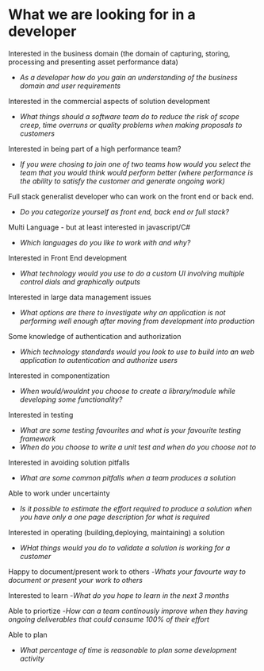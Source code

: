 # What we are looking for in a developer

Interested in the business domain (the domain of capturing, storing, processing and presenting asset performance data)
- *As a developer how do you gain an understanding of the business domain and user requirements*

Interested in the commercial aspects of solution development
- *What things should a software team do to reduce the risk of scope creep, time overruns or quality problems when making proposals to customers*

Interested in being part of a high performance team?
- *If you were chosing to join one of two teams how would you select the team that you would think would perform better (where performance is the ability to satisfy the customer and generate ongoing work)*

Full stack generalist developer who can work on the front end or back end.
- *Do you categorize yourself as front end, back end or full stack?*

Multi Language - but at least interested in javascript/C#
- *Which languages do you like to work with and why?*

Interested in Front End development
- *What technology would you use to do a custom UI involving multiple control dials and graphically outputs*

Interested in large data management issues
- *What options are there to investigate why an application is not performing well enough after moving from development into production*

Some knowledge of authentication and authorization
- *Which technology standards would you look to use to build into an web application to autentication and authorize users*

Interested in componentization
- *When would/wouldnt you choose to create a library/module while developing some  functionality?*

Interested in testing
- *What are some testing favourites and what is your favourite testing framework*
- *When do you choose to write a unit test and when do you choose not to*

Interested in avoiding solution pitfalls
- *What are some common pitfalls when a team produces a solution*

Able to work under uncertainty
- *Is it possible to estimate the effort required to produce a solution when you have only a one page description for what is required*

Interested in operating (building,deploying, maintaining) a solution
- *WHat things would you do to validate a solution is working for a customer*

Happy to document/present work to others
-*Whats your favourte way to document or present your work to others*

Interested to learn
-*What do you hope to learn in the next 3 months*

Able to priortize
-*How can a team continously improve when they having ongoing deliverables that could consume 100% of their effort*

Able to plan
- *What percentage of time is reasonable to plan some development activity*

